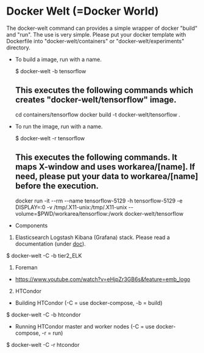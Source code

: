 # Docker Welt (=Docker World)

The docker-welt command can provides a simple wrapper of docker "build" and "run". The use is very simple. Please put your docker template with Dockerfile into "docker-welt/containers" or "docker-welt/experiments" directory.

* To build a image, run with a name.

     $ docker-welt -b tensorflow
     
     ## This executes the following commands which creates "docker-welt/tensorflow" image.

     cd containers/tensorflow
     docker build -t docker-welt/tensorflow .


* To run the image, run with a name. 

     $ docker-welt -r tensorflow
     
     ## This executes the following commands. It maps X-window and uses workarea/[name]. If need, please put your data to workarea/[name] before the execution. 

     docker run -it --rm --name tensorflow-5129 -h tensorflow-5129 -e DISPLAY=:0 -v /tmp/.X11-unix:/tmp/.X11-unix  --volume=$PWD/workarea/tensorflow:/work docker-welt/tensorflow


* Components
 1. Elasticsearch Logstash Kibana (Grafana) stack. Please read a documentation (under [doc](doc)).
 
  $ docker-welt -C -b tier2_ELK

  

 1. Foreman

  * https://www.youtube.com/watch?v=eHjpZr3GB6s&feature=emb_logo


 2. HTCondor
  
  * Building HTCondor (-C = use docker-compose, -b = build)

  $ docker-welt -C -b htcondor
  
  * Running HTCondor master and worker nodes (-C = use docker-compose, -r = run)

  $ docker-welt -C -r htcondor
